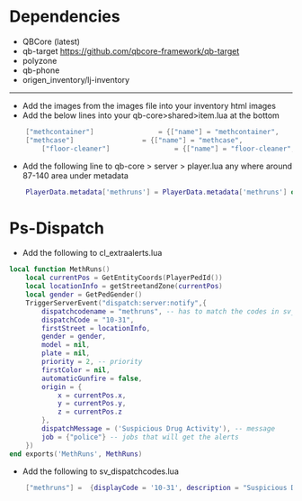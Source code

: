 # Dependencies
- QBCore (latest)
- qb-target https://github.com/qbcore-framework/qb-target
- polyzone
- qb-phone
- origen_inventory/lj-inventory

------------------------------------------------------------------------------------

* Add the images from the images file into your inventory html images
* Add the below lines into your qb-core>shared>item.lua at the bottom
```lua
	["methcontainer"] 			     = {["name"] = "methcontainer",				    ["label"] = "Meth Container",			   	["weight"] = 9500,    	["type"] = "item",		["image"] = "methcontainer.png",         ["unique"] = true,		["useable"] = false,	    ["shouldClose"] = true,    ["combinable"] = nil,   ["description"] = "Container full of white powder"},
	["methcase"] 			     = {["name"] = "methcase",				    ["label"] = "Shiny Case",			   	["weight"] = 4500,    	["type"] = "item",		["image"] = "securitycase.png",         ["unique"] = true,		["useable"] = true,	    ["shouldClose"] = true,    ["combinable"] = nil,   ["description"] = "Briefcase full of money"},
    	["floor-cleaner"] 			     = {["name"] = "floor-cleaner",				    ["label"] = "Floor Cleaner",			["weight"] = 1000,    	["type"] = "item",		["image"] = "floorcleaner.png",         	["unique"] = true,		["useable"] = false,	    ["shouldClose"] = true,    ["combinable"] = nil,   ["description"] = "",								["created"] = nil, 		["decay"] = 0.0	},

```

* Add the following line to qb-core > server > player.lua any where around 87-140 area under metadata
```lua
    PlayerData.metadata['methruns'] = PlayerData.metadata['methruns'] or 0
```


# Ps-Dispatch

* Add the following to cl_extraalerts.lua
```lua
local function MethRuns()
    local currentPos = GetEntityCoords(PlayerPedId())
    local locationInfo = getStreetandZone(currentPos)
    local gender = GetPedGender()
    TriggerServerEvent("dispatch:server:notify",{
        dispatchcodename = "methruns", -- has to match the codes in sv_dispatchcodes.lua so that it generates the right blip
        dispatchCode = "10-31",
        firstStreet = locationInfo,
        gender = gender,
        model = nil,
        plate = nil,
        priority = 2, -- priority
        firstColor = nil,
        automaticGunfire = false,
        origin = {
            x = currentPos.x,
            y = currentPos.y,
            z = currentPos.z
        },
        dispatchMessage = ('Suspicious Drug Activity'), -- message
        job = {"police"} -- jobs that will get the alerts
    })
end exports('MethRuns', MethRuns)
```

* Add the following to sv_dispatchcodes.lua
```lua
	["methruns"] =  {displayCode = '10-31', description = "Suspicious Drug Activity", radius = 0, recipientList = {'police'}, blipSprite = 514, blipColour = 43, blipScale = 1.5, blipLength = 2, sound = "robberysound", offset = "false"},
```
